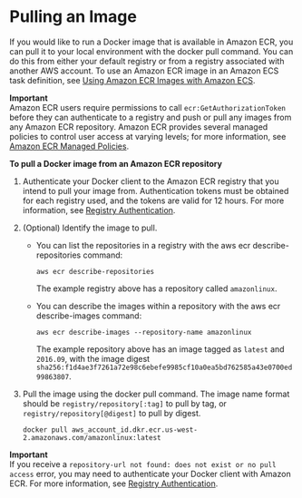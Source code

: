 # Pulling an Image<a name="docker-pull-ecr-image"></a>

If you would like to run a Docker image that is available in Amazon ECR, you can pull it to your local environment with the docker pull command\. You can do this from either your default registry or from a registry associated with another AWS account\. To use an Amazon ECR image in an Amazon ECS task definition, see [Using Amazon ECR Images with Amazon ECS](ECR_on_ECS.md)\.

**Important**  
Amazon ECR users require permissions to call `ecr:GetAuthorizationToken` before they can authenticate to a registry and push or pull any images from any Amazon ECR repository\. Amazon ECR provides several managed policies to control user access at varying levels; for more information, see [Amazon ECR Managed Policies](ecr_managed_policies.md)\.

**To pull a Docker image from an Amazon ECR repository**

1. Authenticate your Docker client to the Amazon ECR registry that you intend to pull your image from\. Authentication tokens must be obtained for each registry used, and the tokens are valid for 12 hours\. For more information, see [Registry Authentication](Registries.md#registry_auth)\.

1. \(Optional\) Identify the image to pull\.
   + You can list the repositories in a registry with the aws ecr describe\-repositories command:

     ```
     aws ecr describe-repositories
     ```

     The example registry above has a repository called `amazonlinux`\.
   + You can describe the images within a repository with the aws ecr describe\-images command:

     ```
     aws ecr describe-images --repository-name amazonlinux
     ```

     The example repository above has an image tagged as `latest` and `2016.09`, with the image digest `sha256:f1d4ae3f7261a72e98c6ebefe9985cf10a0ea5bd762585a43e0700ed99863807`\.

1. Pull the image using the docker pull command\. The image name format should be `registry/repository[:tag]` to pull by tag, or `registry/repository[@digest]` to pull by digest\.

   ```
   docker pull aws_account_id.dkr.ecr.us-west-2.amazonaws.com/amazonlinux:latest
   ```
**Important**  
If you receive a `repository-url not found: does not exist or no pull access` error, you may need to authenticate your Docker client with Amazon ECR\. For more information, see [Registry Authentication](Registries.md#registry_auth)\.
